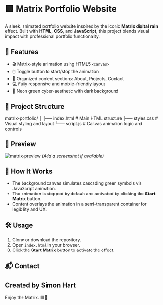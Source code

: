 # 🟩 Matrix Portfolio Website

A sleek, animated portfolio website inspired by the iconic **Matrix digital rain** effect. Built with **HTML**, **CSS**, and **JavaScript**, this project blends visual impact with professional portfolio functionality.

## 🚀 Features

- 🎬 Matrix-style animation using HTML5 `<canvas>`
- 🖱️ Toggle button to start/stop the animation
- 🧠 Organized content sections: About, Projects, Contact
- 💻 Fully responsive and mobile-friendly layout
- 🌌 Neon green cyber-aesthetic with dark background

## 📂 Project Structure
matrix-portfolio/
│
├── index.html # Main HTML structure
├── styles.css # Visual styling and layout
└── script.js # Canvas animation logic and controls


## 📸 Preview

![matrix-preview](https://your-image-url.com/preview.png) *(Add a screenshot if available)*

## 🔧 How It Works

- The background canvas simulates cascading green symbols via JavaScript animation.
- The animation is stopped by default and activated by clicking the **Start Matrix** button.
- Content overlays the animation in a semi-transparent container for legibility and UX.

## 🛠️ Usage

1. Clone or download the repository.
2. Open `index.html` in your browser.
3. Click the **Start Matrix** button to activate the effect.

## 📬 Contact

Created by **Simon Hart**  
---

Enjoy the Matrix. 🟩🔲
